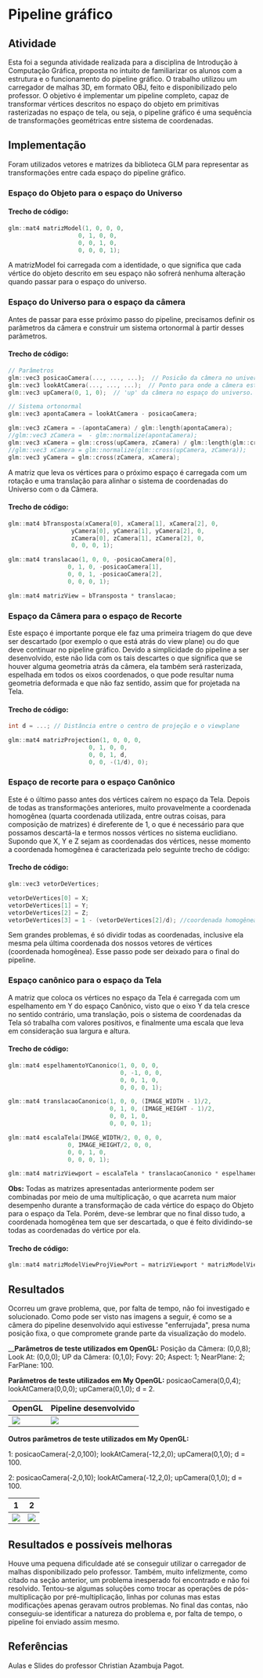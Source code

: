 # Pipeline gráfico

## Atividade

Esta foi a segunda atividade realizada para a disciplina de Introdução à Computação Gráfica, proposta no intuito de familiarizar os alunos com a estrutura e o funcionamento do pipeline gráfico. O trabalho utilizou um carregador de malhas 3D, em formato OBJ, feito e disponibilizado pelo professor. O objetivo é implementar um pipeline completo, capaz de transformar vértices descritos no espaço do objeto em primitivas rasterizadas no espaço de tela, ou seja, o pipeline gráfico é uma sequência de transformações geométricas entre sistema de coordenadas.

## Implementação

Foram utilizados vetores e matrizes da biblioteca GLM para representar as transformações entre cada espaço do pipeline gráfico.

### Espaço do Objeto para o espaço do Universo

#### Trecho de código:
~~~c++
glm::mat4 matrizModel(1, 0, 0, 0,
                    0, 1, 0, 0,
                    0, 0, 1, 0,
                    0, 0, 0, 1);
~~~	

A matrizModel foi carregada com a identidade, o que significa que cada vértice do objeto descrito em seu espaço não sofrerá nenhuma alteração quando passar para o espaço do universo.

### Espaço do Universo para o espaço da câmera

Antes de passar para esse próximo passo do pipeline, precisamos definir os parâmetros da câmera e construir um sistema ortonormal à partir desses parâmetros.

#### Trecho de código:
~~~c++
// Parâmetros
glm::vec3 posicaoCamera(..., ..., ...);  // Posicão da câmera no universo.
glm::vec3 lookAtCamera(..., ..., ...);  // Ponto para onde a câmera está olhando.
glm::vec3 upCamera(0, 1, 0);  // 'up' da câmera no espaço do universo.

// Sistema ortonormal
glm::vec3 apontaCamera = lookAtCamera - posicaoCamera;

glm::vec3 zCamera = -(apontaCamera) / glm::length(apontaCamera);
//glm::vec3 zCamera =  - glm::normalize(apontaCamera);
glm::vec3 xCamera = glm::cross(upCamera, zCamera) / glm::length(glm::cross(upCamera, zCamera));
//glm::vec3 xCamera = glm::normalize(glm::cross(upCamera, zCamera));
glm::vec3 yCamera = glm::cross(zCamera, xCamera);
~~~	

A matriz que leva os vértices para o próximo espaço é carregada com um rotação e uma translação para alinhar o sistema de coordenadas do Universo com o da Câmera.

#### Trecho de código:
~~~c++
glm::mat4 bTransposta(xCamera[0], xCamera[1], xCamera[2], 0,
      	          yCamera[0], yCamera[1], yCamera[2], 0,
      	          zCamera[0], zCamera[1], zCamera[2], 0,
      	          0, 0, 0, 1);

glm::mat4 translacao(1, 0, 0, -posicaoCamera[0],
     	         0, 1, 0, -posicaoCamera[1],
     	         0, 0, 1, -posicaoCamera[2],
     	         0, 0, 0, 1);

glm::mat4 matrizView = bTransposta * translacao;
~~~	

### Espaço da Câmera para o espaço de Recorte

Este espaço é importante porque ele faz uma primeira triagem do que deve ser descartado (por exemplo o que está atrás do view plane) ou do que deve continuar no pipeline gráfico. Devido a simplicidade do pipeline a ser desenvolvido, este não lida com os tais descartes o que significa que se houver alguma geometria atrás da câmera, ela também será rasterizada, espelhada em todos os eixos coordenados, o que pode resultar numa geometria deformada e que não faz sentido, assim que for projetada na Tela. 

#### Trecho de código:
~~~c++
int d = ...; // Distância entre o centro de projeção e o viewplane

glm::mat4 matrizProjection(1, 0, 0, 0,
                 	   0, 1, 0, 0,
                 	   0, 0, 1, d,
                 	   0, 0, -(1/d), 0);
~~~	

### Espaço de recorte para o espaço Canônico

Este é o último passo antes dos vértices caírem no espaço da Tela. Depois de todas as transformações anteriores, muito provavelmente a coordenada homogênea (quarta coordenada utilizada, entre outras coisas, para composição de matrizes) é direferente de 1, o que é necessário para que possamos descartá-la e termos nossos vértices no sistema euclidiano. Supondo que X, Y e Z sejam as coordenadas dos vértices, nesse momento a coordenada homogênea é caracterizada pelo seguinte trecho de código:

#### Trecho de código:
~~~c++
glm::vec3 vetorDeVertices;

vetorDeVertices[0] = X;
vetorDeVertices[1] = Y;
vetorDeVertices[2] = Z;
vetorDeVertices[3] = 1 - (vetorDeVertices[2]/d); //coordenada homogênea;
~~~	

Sem grandes problemas, é só dividir todas as coordenadas, inclusive ela mesma pela última coordenada dos nossos vetores de vértices (coordenada homogênea). Esse passo pode ser deixado para o final do pipeline.

### Espaço canônico para o espaço da Tela

A matriz que coloca os vértices no espaço da Tela é carregada com um espelhamento em Y do espaço Canônico, visto que o eixo Y da  tela cresce no sentido contrário, uma translação, pois o sistema de coordenadas da Tela só trabalha com valores positivos, e finalmente uma escala que leva em consideração sua largura e altura. 

#### Trecho de código:
~~~c++
glm::mat4 espelhamentoYCanonico(1, 0, 0, 0,
                                0, -1, 0, 0,
                                0, 0, 1, 0,
                                0, 0, 0, 1);

glm::mat4 translacaoCanonico(1, 0, 0, (IMAGE_WIDTH - 1)/2,
                             0, 1, 0, (IMAGE_HEIGHT - 1)/2,
                             0, 0, 1, 0,
                             0, 0, 0, 1);

glm::mat4 escalaTela(IMAGE_WIDTH/2, 0, 0, 0,
      	         0, IMAGE_HEIGHT/2, 0, 0,
      	         0, 0, 1, 0,
      	         0, 0, 0, 1);

glm::mat4 matrizViewport = escalaTela * translacaoCanonico * espelhamentoYCanonico;
~~~	

__Obs:__ Todas as matrizes apresentadas anteriormente podem ser combinadas por meio de uma multiplicação, o que acarreta num maior desempenho durante a transformação de cada vértice do espaço do Objeto para o espaço da Tela. Porém, deve-se lembrar que no final disso tudo, a coordenada homogênea tem que ser descartada, o que é feito dividindo-se todas as coordenadas do vértice por ela. 

#### Trecho de código:
~~~c++
glm::mat4 matrizModelViewProjViewPort = matrizViewport * matrizModelViewProj;
~~~	

## Resultados

Ocorreu um grave problema, que, por falta de tempo, não foi investigado e solucionado. Como pode ser visto nas imagens a seguir, é como se a câmera do pipeline desenvolvido aqui estivesse "enferrujada", presa numa posição fixa, o que compromete grande parte da visualização do modelo.

____Parâmetros de teste utilizados em OpenGL:__ Posição da Câmera: (0,0,8); Look At: (0,0,0); UP da Câmera: (0,1,0); Fovy: 20; Aspect: 1; NearPlane: 2; FarPlane: 100.

__Parâmetros de teste utilizados em My OpenGL:__ posicaoCamera(0,0,4); lookAtCamera(0,0,0); upCamera(0,1,0); d = 2.

OpenGL | Pipeline desenvolvido
------------ | ------------
![](https://github.com/Moura00010001/CG/blob/master/Atividade%202/Printscreens/Pipeline%20OpenGL.png) | ![](https://github.com/Moura00010001/CG/blob/master/Atividade%202/Printscreens/Pipeline%20Projeto%20-%201.png)

__Outros parâmetros de teste utilizados em My OpenGL:__ 
<p>1: posicaoCamera(-2,0,100); lookAtCamera(-12,2,0); upCamera(0,1,0); d = 100.</p>
<p>2: posicaoCamera(-2,0,10); lookAtCamera(-12,2,0); upCamera(0,1,0); d = 100.</p>

1 | 2
------------ | ------------
![](https://github.com/Moura00010001/CG/blob/master/Atividade%202/Printscreens/Pipeline%20Projeto%20-%203.png) | ![](https://github.com/Moura00010001/CG/blob/master/Atividade%202/Printscreens/Pipeline%20Projeto%20-%202.png)

## Resultados e possíveis melhoras

Houve uma pequena dificuldade até se conseguir utilizar o carregador de malhas disponibilizado pelo professor. Também, muito infelizmente, como citado na seção anterior, um problema inesperado foi encontrado e não foi resolvido. Tentou-se algumas soluções como trocar as operações de pós-multiplicação por pré-multiplicação, linhas por colunas mas estas modificações apenas geravam outros problemas. No final das contas, não conseguiu-se identificar a natureza do problema e, por falta de tempo, o pipeline foi enviado assim mesmo. 

## Referências

Aulas e Slides do professor Christian Azambuja Pagot.
